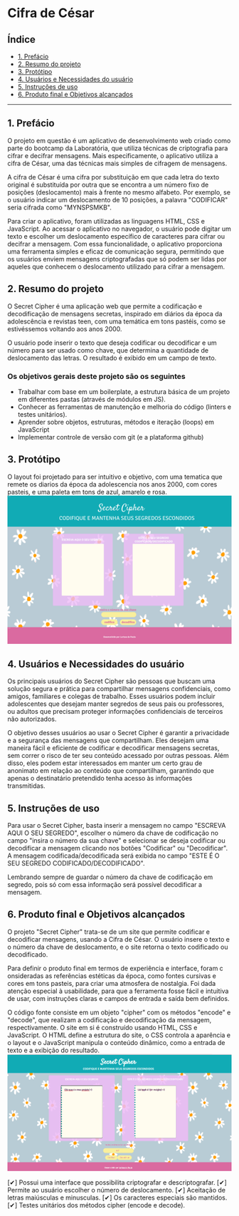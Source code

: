 # Cifra de César

## Índice

* [1. Prefácio](#1-prefácio)
* [2. Resumo do projeto](#2-resumo-do-projeto)
* [3. Protótipo](#3-protótipo)
* [4. Usuários e Necessidades do usuário](#4-usuários-e-necessidades-do-usuário)
* [5. Instruções de uso](#5-instruções-de-uso)
* [6. Produto final e Objetivos alcançados](#6-produto-final-e-objetivos-alcançados)


***

## 1. Prefácio

O projeto em questão é um aplicativo de desenvolvimento web criado como parte 
do bootcamp da Laboratória, que utiliza técnicas de criptografia para cifrar e 
decifrar mensagens. Mais especificamente, o aplicativo utiliza a cifra de César, 
uma das técnicas mais simples de cifragem de mensagens.

A cifra de César é uma cifra por substituição em que cada letra do texto original
é substituída por outra que se encontra a um número fixo de posições (deslocamento) 
mais à frente no mesmo alfabeto. Por exemplo, se o usuário indicar um deslocamento
de 10 posições, a palavra "CODIFICAR" seria cifrada como "MYNSPSMKB".

Para criar o aplicativo, foram utilizadas as linguagens HTML, CSS e JavaScript. 
Ao acessar o aplicativo no navegador, o usuário pode digitar um texto e escolher 
um deslocamento específico de caracteres para cifrar ou decifrar a mensagem. 
Com essa funcionalidade, o aplicativo proporciona uma ferramenta simples e eficaz 
de comunicação segura, permitindo que os usuários enviem mensagens criptografadas 
que só podem ser lidas por aqueles que conhecem o deslocamento utilizado para 
cifrar a mensagem.

## 2. Resumo do projeto

O Secret Cipher é uma aplicação web que permite a codificação e decodificação
de mensagens secretas, inspirado em diários da época da adolescência e 
revistas teen, com uma temática em tons pastéis, como se estivéssemos voltando 
aos anos 2000.

O usuário pode inserir o texto que deseja codificar ou decodificar e um número 
para ser usado como chave, que determina a quantidade de deslocamento das letras. 
O resultado é exibido em um campo de texto.

### Os objetivos gerais deste projeto são os seguintes

* Trabalhar com base em um boilerplate, a estrutura básica de um projeto em diferentes
  pastas (através de módulos em JS).
* Conhecer as ferramentas de manutenção e melhoria do código (linters e testes
  unitários).
* Aprender sobre objetos, estruturas, métodos e iteração (loops) em JavaScript
* Implementar controle de versão com git (e a plataforma github)

## 3. Protótipo
O layout foi projetado para ser intuitivo e objetivo, com uma tematica que remete os 
diarios da época da adolescencia nos anos 2000, com cores pasteis, e uma paleta 
em tons de azul, amarelo e rosa.
 ![arte prototipo](figma.png)

## 4. Usuários e Necessidades do usuário

Os principais usuários do Secret Cipher são pessoas que buscam uma solução segura e 
prática para compartilhar mensagens confidenciais, como amigos, familiares e 
colegas de trabalho. Esses usuários podem incluir adolescentes que desejam manter 
segredos de seus pais ou professores, ou adultos que precisam proteger informações 
confidenciais de terceiros não autorizados.

O objetivo desses usuários ao usar o Secret Cipher é garantir a privacidade e a 
segurança das mensagens que compartilham. Eles desejam uma maneira fácil e 
eficiente de codificar e decodificar mensagens secretas, sem correr o risco 
de ter seu conteúdo acessado por outras pessoas. Além disso, eles podem estar 
interessados em manter um certo grau de anonimato em relação ao conteúdo que 
compartilham, garantindo que apenas o destinatário pretendido tenha acesso 
às informações transmitidas.

## 5. Instruções de uso

Para usar o Secret Cipher, basta inserir a mensagem no campo "ESCREVA AQUI O SEU SEGREDO", 
escolher o número da chave de codificação no campo "insira o número da sua chave" e 
selecionar se deseja codificar ou decodificar a mensagem clicando nos botões "Codificar" 
ou "Decodificar". 
A mensagem codificada/decodificada será exibida no campo 
"ESTE É O SEU SEGREDO CODIFICADO/DECODIFICADO".

Lembrando sempre de guardar o número da chave de codificação em segredo, pois só com 
essa informação será possível decodificar a mensagem.


## 6. Produto final e Objetivos alcançados
O projeto "Secret Cipher" trata-se de um site que permite codificar e decodificar 
mensagens, usando a Cifra de César. O usuário insere o texto e o número da chave de 
deslocamento, e o site retorna o texto codificado ou decodificado.

Para definir o produto final em termos de experiência e interface, foram c
onsideradas as referências estéticas da época, como fontes cursivas e cores em tons pasteis, 
para criar uma atmosfera de nostalgia. Foi dada atenção especial à usabilidade, 
para que a ferramenta fosse fácil e intuitiva de usar, com instruções claras 
e campos de entrada e saída bem definidos.

O código fonte consiste em um objeto "cipher" com os métodos "encode" e "decode", 
que realizam a codificação e decodificação da mensagem, respectivamente. 
O site em si é construído usando HTML, CSS e JavaScript. 
O HTML define a estrutura do site, o CSS controla a aparência e o layout e o 
JavaScript manipula o conteúdo dinâmico, como a entrada de texto e a exibição do resultado. 
![tela](tela.png)


[✔] Possui uma interface que possibilita criptografar e descriptografar.
[✔] Permite ao usuário escolher o número de deslocamento.
[✔] Aceitação de letras maiúsculas e minusculas.
[✔] Os caracteres especiais são mantidos.
[✔] Testes unitários dos métodos cipher (encode e decode).
